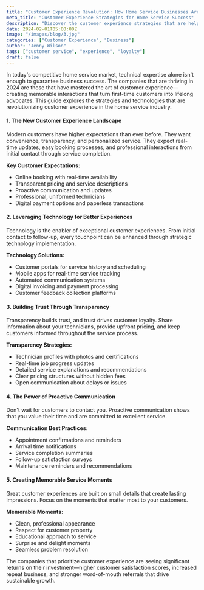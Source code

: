 ```yaml
---
title: "Customer Experience Revolution: How Home Service Businesses Are Winning in 2024"
meta_title: "Customer Experience Strategies for Home Service Success"
description: "Discover the customer experience strategies that are helping home service businesses achieve higher satisfaction rates, increase repeat business, and build lasting customer loyalty."
date: 2024-02-01T05:00:00Z
image: "/images/blog/3.jpg"
categories: ["Customer Experience", "Business"]
author: "Jenny Wilson"
tags: ["customer service", "experience", "loyalty"]
draft: false
---
```


In today's competitive home service market, technical expertise alone isn't enough to guarantee business success. The companies that are thriving in 2024 are those that have mastered the art of customer experience—creating memorable interactions that turn first-time customers into lifelong advocates. This guide explores the strategies and technologies that are revolutionizing customer experience in the home service industry.

#### 1. The New Customer Experience Landscape

Modern customers have higher expectations than ever before. They want convenience, transparency, and personalized service. They expect real-time updates, easy booking processes, and professional interactions from initial contact through service completion.

**Key Customer Expectations:**
- Online booking with real-time availability
- Transparent pricing and service descriptions
- Proactive communication and updates
- Professional, uniformed technicians
- Digital payment options and paperless transactions

#### 2. Leveraging Technology for Better Experiences

Technology is the enabler of exceptional customer experiences. From initial contact to follow-up, every touchpoint can be enhanced through strategic technology implementation.

**Technology Solutions:**
- Customer portals for service history and scheduling
- Mobile apps for real-time service tracking
- Automated communication systems
- Digital invoicing and payment processing
- Customer feedback collection platforms

#### 3. Building Trust Through Transparency

Transparency builds trust, and trust drives customer loyalty. Share information about your technicians, provide upfront pricing, and keep customers informed throughout the service process.

**Transparency Strategies:**
- Technician profiles with photos and certifications
- Real-time job progress updates
- Detailed service explanations and recommendations
- Clear pricing structures without hidden fees
- Open communication about delays or issues

#### 4. The Power of Proactive Communication

Don't wait for customers to contact you. Proactive communication shows that you value their time and are committed to excellent service.

**Communication Best Practices:**
- Appointment confirmations and reminders
- Arrival time notifications
- Service completion summaries
- Follow-up satisfaction surveys
- Maintenance reminders and recommendations

#### 5. Creating Memorable Service Moments

Great customer experiences are built on small details that create lasting impressions. Focus on the moments that matter most to your customers.

**Memorable Moments:**
- Clean, professional appearance
- Respect for customer property
- Educational approach to service
- Surprise and delight moments
- Seamless problem resolution

The companies that prioritize customer experience are seeing significant returns on their investment—higher customer satisfaction scores, increased repeat business, and stronger word-of-mouth referrals that drive sustainable growth.